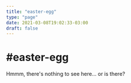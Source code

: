 ```yaml
---
title: "easter-egg"
type: "page"
date: 2021-03-08T19:02:33-03:00
draft: false
---
```


# #easter-egg
Hmmm, there's nothing to see here... or is there?